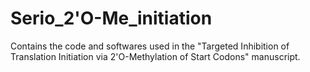 # Serio_2'O-Me_initiation
Contains the code and softwares used in the "Targeted Inhibition of Translation Initiation via 2'O-Methylation of Start Codons" manuscript.
